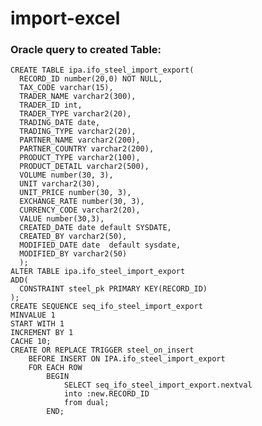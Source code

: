 # import-excel
### <p> Oracle query to created Table:<p>  
    CREATE TABLE ipa.ifo_steel_import_export(  
      RECORD_ID number(20,0) NOT NULL,  
      TAX_CODE varchar(15),  
      TRADER_NAME varchar2(300),  
      TRADER_ID int,  
      TRADER_TYPE varchar2(20),  
      TRADING_DATE date,  
      TRADING_TYPE varchar2(20),  
      PARTNER_NAME varchar2(200),  
      PARTNER_COUNTRY varchar2(200),  
      PRODUCT_TYPE varchar2(100),  
      PRODUCT_DETAIL varchar2(500),  
      VOLUME number(30, 3),  
      UNIT varchar2(30),  
      UNIT_PRICE number(30, 3),  
      EXCHANGE_RATE number(30, 3),  
      CURRENCY_CODE varchar2(20),  
      VALUE number(30,3),  
      CREATED_DATE date default SYSDATE,  
      CREATED_BY varchar2(50),  
      MODIFIED_DATE date  default sysdate,  
      MODIFIED_BY varchar2(50)  
      );  
    ALTER TABLE ipa.ifo_steel_import_export
    ADD(  
      CONSTRAINT steel_pk PRIMARY KEY(RECORD_ID)
    );    
    CREATE SEQUENCE seq_ifo_steel_import_export  
    MINVALUE 1  
    START WITH 1  
    INCREMENT BY 1  
    CACHE 10;  
    CREATE OR REPLACE TRIGGER steel_on_insert  
        BEFORE INSERT ON IPA.ifo_steel_import_export  
        FOR EACH ROW  
            BEGIN  
                SELECT seq_ifo_steel_import_export.nextval  
                into :new.RECORD_ID  
                from dual;  
            END;    
